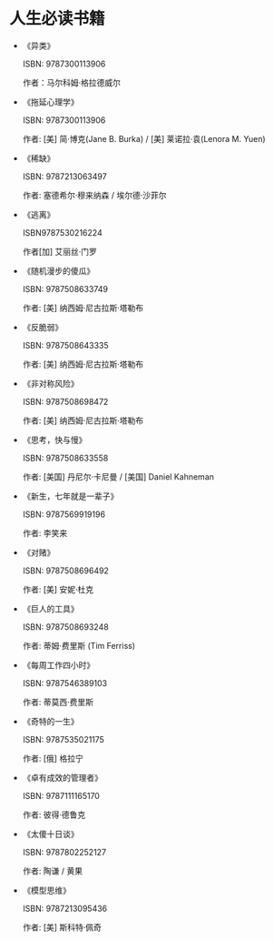 # 人生必读书籍

- 《异类》

    ISBN: 9787300113906

    作者：马尔科姆·格拉德威尔

- 《拖延心理学》

    ISBN: 9787300113906

    作者: [美] 简·博克(Jane B. Burka) / [美] 莱诺拉·袁(Lenora M. Yuen)

- 《稀缺》

    ISBN: 9787213063497

    作者: 塞德希尔·穆来纳森 / 埃尔德·沙菲尔

- 《逃离》

    ISBN9787530216224

    作者[加] 艾丽丝·门罗

- 《随机漫步的傻瓜》

    ISBN: 9787508633749

    作者: [美] 纳西姆·尼古拉斯·塔勒布

- 《反脆弱》

    ISBN: 9787508643335

    作者: [美] 纳西姆·尼古拉斯·塔勒布

- 《非对称风险》

    ISBN: 9787508698472

    作者: [美] 纳西姆·尼古拉斯·塔勒布

- 《思考，快与慢》

    ISBN: 9787508633558

    作者: [美国] 丹尼尔·卡尼曼 / [美国] Daniel Kahneman

- 《新生，七年就是一辈子》

    ISBN: 9787569919196

    作者: 李笑来

- 《对赌》

    ISBN: 9787508696492

    作者: [美] 安妮·杜克

- 《巨人的工具》

    ISBN: 9787508693248

    作者: 蒂姆·费里斯 (Tim Ferriss)

- 《每周工作四小时》

    ISBN: 9787546389103

    作者: 蒂莫西·费里斯

- 《奇特的一生》

    ISBN: 9787535021175

    作者: [俄] 格拉宁

- 《卓有成效的管理者》

    ISBN: 9787111165170

    作者: 彼得·德鲁克

- 《太傻十日谈》

    ISBN: 9787802252127

    作者: 陶谦 / 黄果

- 《模型思维》

    ISBN: 9787213095436

    作者: [美] 斯科特·佩奇

